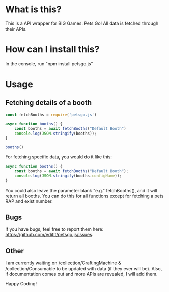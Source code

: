 # What is this?

This is a API wrapper for BIG Games: Pets Go! All data is fetched through their APIs.

# How can I install this?

In the console, run "npm install petsgo.js"

# Usage

## Fetching details of a booth

```javascript
const fetchBooths = require('petsgo.js')

async function booths() {
    const booths = await fetchBooths("Default Booth")
    console.log(JSON.stringify(booths));
}

booths()
```
For fetching specific data, you would do it like this:

```javascript
async function booths() {
    const booths = await fetchBooths("Default Booth"); 
    console.log(JSON.stringify(booths.configName));
}
```

You could also leave the parameter blank "e.g." fetchBooths(), and it will return all booths. You can do this for all functions except for fetching a pets RAP and exist number.

## Bugs

If you have bugs, feel free to report them here: https://github.com/editlt/petsgo.js/issues.

## Other

I am currently waiting on /collection/CraftingMachine & /collection/Consumable to be updated with data (if they ever will be). Also, if documentation comes out and more APIs are revealed, I will add them.

Happy Coding!